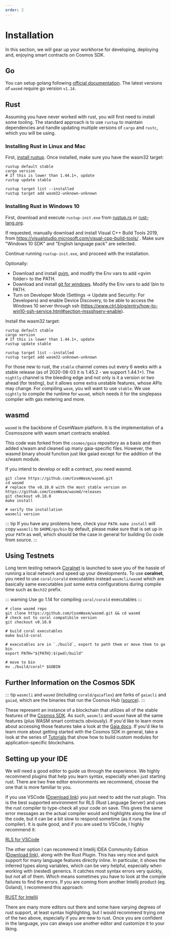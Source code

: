 ```yaml
---
order: 2
---
```


# Installation

In this section, we will gear up your workhorse for developing, deploying and, enjoying smart
contracts on Cosmos SDK.

## Go

You can setup golang following [official
documentation](https://github.com/golang/go/wiki#working-with-go). The latest versions of `wasmd`
require go version `v1.14`.

## Rust

Assuming you have never worked with rust, you will first need to install some tooling. The standard
approach is to use `rustup` to maintain dependencies and handle updating multiple versions of
`cargo` and `rustc`, which you will be using.

### Installing Rust in Linux and Mac

First, [install rustup](https://rustup.rs/). Once installed, make sure you have the wasm32 target:

```shell
rustup default stable
cargo version
# If this is lower than 1.44.1+, update
rustup update stable

rustup target list --installed
rustup target add wasm32-unknown-unknown
```

### Installing Rust in Windows 10

First, download and execute `rustup-init.exe` from [rustup.rs](https://rustup.rs/)
or [rust-lang.org](https://www.rust-lang.org/tools/install).

If requested, manually download and install Visual C++ Build Tools 2019,
from https://visualstudio.microsoft.com/visual-cpp-build-tools/ .
Make sure "Windows 10 SDK" and "English language pack" are selected.

Continue running `rustup-init.exe`, and proceed with the installation.

Optionally:
- Download and install [gvim](https://www.vim.org/download.php#pc), and modify the Env vars to add \<gvim folder\>
to the PATH.
- Download and install [git for windows](https://git-scm.com/download/win). Modify the Env vars to add <git folder>\bin
to PATH.
- Turn on Developer Mode (Settings -> Update and Security: For Developers) and enable Device Discovery, to be able to
access the Windows 10 server through ssh (https://www.ctrl.blog/entry/how-to-win10-ssh-service.html#section-mssshserv-enable).

Install the wasm32 target:
```shell
rustup default stable
cargo version
# If this is lower than 1.44.1+, update
rustup update stable

rustup target list --installed
rustup target add wasm32-unknown-unknown
```

For those new to rust, the `stable` channel comes out every 6 weeks with a stable release (as of
2020-08-03 it is 1.45.2 - we support 1.44.1+). The `nightly` channel is the bleeding edge and not
only is it a version or two ahead (for testing), but it allows some extra unstable features, whose
APIs may change. For compiling `wasm`, you will want to use `stable`. We use `nightly` to compile
the runtime for `wasmd`, which needs it for the singlepass compiler with gas metering and more.

## wasmd

`wasmd` is the backbone of CosmWasm platform. It is the implementation of a Cosmoszone with wasm
smart contracts enabled.

This code was forked from the `cosmos/gaia` repository as a basis and then added x/wasm and cleaned
up many gaia-specific files. However, the wasmd binary should function just like gaiad except for
the addition of the x/wasm module.

If you intend to develop or edit a contract, you need wasmd.

```shell
git clone https://github.com/CosmWasm/wasmd.git
cd wasmd
# replace the v0.10.0 with the most stable version on https://github.com/CosmWasm/wasmd/releases
git checkout v0.10.0
make install

# verify the installation
wasmcli version
```

::: tip
If you have any problems here, check your `PATH`. `make install` will copy `wasmcli` to
`$HOME/go/bin` by default, please make sure that is set up in your `PATH` as well, which should be
the case in general for building Go code from source.
:::

## Using Testnets

Long term testing network [Coralnet](https://github.com/CosmWasm/testnets/tree/master/coralnet) is launched to
save you of the hassle of running a local network and speed up your developments. To use __coralnet__, you need to use
`coral/corald` executables instead `wasmcli/wasmd` which are basically same executables just some extra configurations during
compile time such as `Bech32` prefix.

::: warning
Use go 1.14 for compiling `coral/corald` executables
:::

```shell
# clone wasmd repo
git clone https://github.com/CosmWasm/wasmd.git && cd wasmd
# check out to coral compatibile version
git checkout v0.10.0

# build coral executables
make build-coral

# executables are in `./build`, export to path them or move them to go bin
export PATH="${PATH}:$(pwd)/build"

# move to bin
mv ./build/coral* $GOBIN
```

## Further Information on the Cosmos SDK

::: tip
`wasmcli` and `wasmd` (including `corald/gaiaflex`) are forks of `gaiacli` and `gaiad`, which are the binaries that run the Cosmos
Hub ([source](https://github.com/cosmos/gaia)).
:::

These represent an instance of a blockchain that
utilizes all of the stable features of the [Cosmos SDK](https://github.com/cosmos/cosmos-sdk). As
such, `wasmcli` and `wasmd` have all the same features (plus WASM smart contracts obviously). If
you'd like to learn more about accessing those features take a look at the [Gaia
docs](https://cosmos.network/docs/cosmos-hub/what-is-gaia.html). If you'd like to learn more about
getting started with the Cosmos SDK in general, take a look at the series of
[Tutorials](https://tutorials.cosmos.network/) that show how to build custom modules for
application-specific blockchains.

## Setting up your IDE

We will need a good editor to guide us through the experience. We highly recommend plugins that help
you learn syntax, especially when just starting rust. There are two free editor environments we
recommend, choose the one that is more familiar to you.

If you use VSCode ([Download link](https://code.visualstudio.com/download)) you just need to add the
rust plugin. This is the best supported environment for RLS (Rust Language Server) and uses the rust
compiler to type-check all your code on save. This gives the same error messages as the actual
compiler would and highlights along the line of the code, but it can be a bit slow to respond
sometime (as it runs the compiler). It is quite good, and if you are used to VSCode, I highly
recommend it:

[RLS for VSCode](https://marketplace.visualstudio.com/items?itemName=rust-lang.rust)

The other option I can recommend it Intellij IDEA Community Edition ([Download
link](https://www.jetbrains.com/idea/download/)), along with the Rust Plugin. This has very nice and
quick support for many language features directly inline. In particular, it shows the inferred types
along variables, which can be very helpful, especially when working with (nested) generics. It
catches most syntax errors very quickly, but not all of them. Which means sometimes you have to look
at the compile failures to find the errors. If you are coming from another Intellij product (eg.
Goland), I recommend this approach:

[RUST for Intellij](https://intellij-rust.github.io/)

There are many more editors out there and some have varying degrees of rust support, at least syntax
highlighting, but I would recommend trying one of the two above, especially if you are new to rust.
Once you are confident in the language, you can always use another editor and customize it to your
liking.
